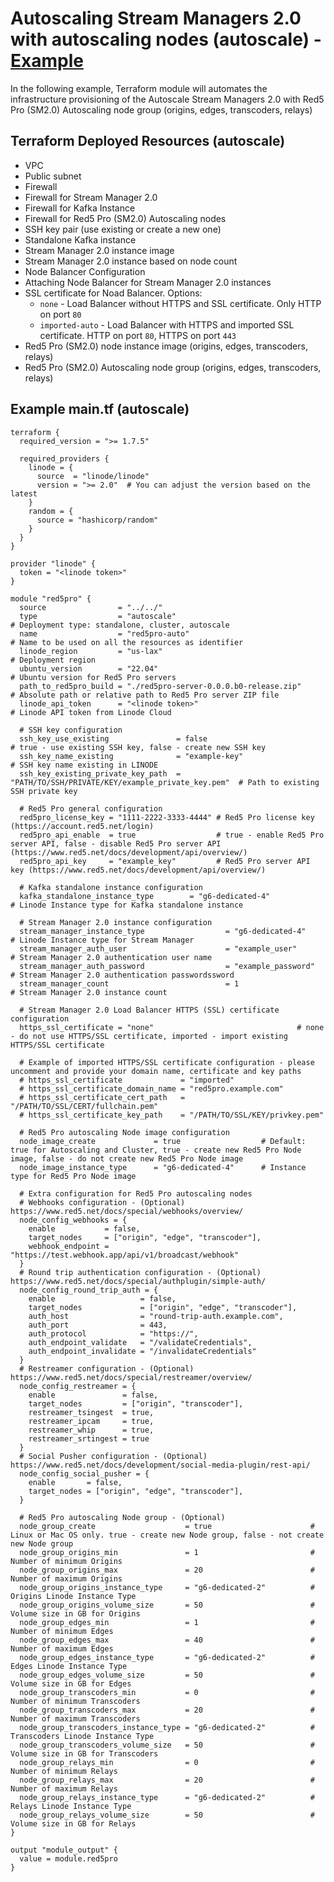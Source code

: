 
# Autoscaling Stream Managers 2.0 with autoscaling nodes (autoscale) - [Example](https://github.com/red5pro/terraform-oci-red5pro/tree/master/examples/autoscale)

In the following example, Terraform module will automates the infrastructure provisioning of the Autoscale Stream Managers 2.0 with Red5 Pro (SM2.0) Autoscaling node group (origins, edges, transcoders, relays)

## Terraform Deployed Resources (autoscale)

- VPC
- Public subnet
- Firewall
- Firewall for Stream Manager 2.0
- Firewall for Kafka Instance
- Firewall for Red5 Pro (SM2.0) Autoscaling nodes
- SSH key pair (use existing or create a new one)
- Standalone Kafka instance
- Stream Manager 2.0 instance image
- Stream Manager 2.0 instance based on node count
- Node Balancer Configuration
- Attaching Node Balancer for Stream Manager 2.0 instances
- SSL certificate for Noad Balancer. Options:
  - `none` - Load Balancer without HTTPS and SSL certificate. Only HTTP on port `80`
  - `imported-auto` - Load Balancer with HTTPS and imported SSL certificate. HTTP on port `80`, HTTPS on port `443`
- Red5 Pro (SM2.0) node instance image (origins, edges, transcoders, relays)
- Red5 Pro (SM2.0) Autoscaling node group (origins, edges, transcoders, relays)

## Example main.tf (autoscale)

```hcl
terraform {
  required_version = ">= 1.7.5"
  
  required_providers {
    linode = {
      source  = "linode/linode"
      version = ">= 2.0"  # You can adjust the version based on the latest
    }
    random = {
      source = "hashicorp/random"
    }
  }
}

provider "linode" {
  token = "<linode token>"
}

module "red5pro" {
  source                = "../../"
  type                  = "autoscale"                                         # Deployment type: standalone, cluster, autoscale
  name                  = "red5pro-auto"                                      # Name to be used on all the resources as identifier
  linode_region         = "us-lax"                                            # Deployment region
  ubuntu_version        = "22.04"                                             # Ubuntu version for Red5 Pro servers  
  path_to_red5pro_build = "./red5pro-server-0.0.0.b0-release.zip"             # Absolute path or relative path to Red5 Pro server ZIP file
  linode_api_token      = "<linode token>"                                    # Linode API token from Linode Cloud  

  # SSH key configuration
  ssh_key_use_existing               = false                                              # true - use existing SSH key, false - create new SSH key
  ssh_key_name_existing              = "example-key"                                      # SSH key name existing in LINODE
  ssh_key_existing_private_key_path  = "PATH/TO/SSH/PRIVATE/KEY/example_private_key.pem"  # Path to existing SSH private key

  # Red5 Pro general configuration
  red5pro_license_key = "1111-2222-3333-4444" # Red5 Pro license key (https://account.red5.net/login)
  red5pro_api_enable  = true                  # true - enable Red5 Pro server API, false - disable Red5 Pro server API (https://www.red5.net/docs/development/api/overview/)
  red5pro_api_key     = "example_key"         # Red5 Pro server API key (https://www.red5.net/docs/development/api/overview/)

  # Kafka standalone instance configuration
  kafka_standalone_instance_type        = "g6-dedicated-4"              # Linode Instance type for Kafka standalone instance

  # Stream Manager 2.0 instance configuration
  stream_manager_instance_type                  = "g6-dedicated-4"      # Linode Instance type for Stream Manager
  stream_manager_auth_user                      = "example_user"        # Stream Manager 2.0 authentication user name
  stream_manager_auth_password                  = "example_password"    # Stream Manager 2.0 authentication passwordssword
  stream_manager_count                          = 1                     # Stream Manager 2.0 instance count

  # Stream Manager 2.0 Load Balancer HTTPS (SSL) certificate configuration
  https_ssl_certificate = "none"                                # none - do not use HTTPS/SSL certificate, imported - import existing HTTPS/SSL certificate

  # Example of imported HTTPS/SSL certificate configuration - please uncomment and provide your domain name, certificate and key paths
  # https_ssl_certificate             = "imported"
  # https_ssl_certificate_domain_name = "red5pro.example.com"
  # https_ssl_certificate_cert_path   = "/PATH/TO/SSL/CERT/fullchain.pem"
  # https_ssl_certificate_key_path    = "/PATH/TO/SSL/KEY/privkey.pem"

  # Red5 Pro autoscaling Node image configuration
  node_image_create             = true                  # Default: true for Autoscaling and Cluster, true - create new Red5 Pro Node image, false - do not create new Red5 Pro Node image
  node_image_instance_type      = "g6-dedicated-4"      # Instance type for Red5 Pro Node image

  # Extra configuration for Red5 Pro autoscaling nodes
  # Webhooks configuration - (Optional) https://www.red5.net/docs/special/webhooks/overview/
  node_config_webhooks = {
    enable           = false,
    target_nodes     = ["origin", "edge", "transcoder"],
    webhook_endpoint = "https://test.webhook.app/api/v1/broadcast/webhook"
  }
  # Round trip authentication configuration - (Optional) https://www.red5.net/docs/special/authplugin/simple-auth/
  node_config_round_trip_auth = {
    enable                   = false,
    target_nodes             = ["origin", "edge", "transcoder"],
    auth_host                = "round-trip-auth.example.com",
    auth_port                = 443,
    auth_protocol            = "https://",
    auth_endpoint_validate   = "/validateCredentials",
    auth_endpoint_invalidate = "/invalidateCredentials"
  }
  # Restreamer configuration - (Optional) https://www.red5.net/docs/special/restreamer/overview/
  node_config_restreamer = {
    enable               = false,
    target_nodes         = ["origin", "transcoder"],
    restreamer_tsingest  = true,
    restreamer_ipcam     = true,
    restreamer_whip      = true,
    restreamer_srtingest = true
  }
  # Social Pusher configuration - (Optional) https://www.red5.net/docs/development/social-media-plugin/rest-api/
  node_config_social_pusher = {
    enable       = false,
    target_nodes = ["origin", "edge", "transcoder"],
  }

  # Red5 Pro autoscaling Node group - (Optional)
  node_group_create                    = true                      # Linux or Mac OS only. true - create new Node group, false - not create new Node group
  node_group_origins_min               = 1                         # Number of minimum Origins
  node_group_origins_max               = 20                        # Number of maximum Origins
  node_group_origins_instance_type     = "g6-dedicated-2"          # Origins Linode Instance Type
  node_group_origins_volume_size       = 50                        # Volume size in GB for Origins
  node_group_edges_min                 = 1                         # Number of minimum Edges
  node_group_edges_max                 = 40                        # Number of maximum Edges
  node_group_edges_instance_type       = "g6-dedicated-2"          # Edges Linode Instance Type
  node_group_edges_volume_size         = 50                        # Volume size in GB for Edges
  node_group_transcoders_min           = 0                         # Number of minimum Transcoders
  node_group_transcoders_max           = 20                        # Number of maximum Transcoders
  node_group_transcoders_instance_type = "g6-dedicated-2"          # Transcoders Linode Instance Type
  node_group_transcoders_volume_size   = 50                        # Volume size in GB for Transcoders
  node_group_relays_min                = 0                         # Number of minimum Relays
  node_group_relays_max                = 20                        # Number of maximum Relays
  node_group_relays_instance_type      = "g6-dedicated-2"          # Relays Linode Instance Type
  node_group_relays_volume_size        = 50                        # Volume size in GB for Relays
}

output "module_output" {
  value = module.red5pro
}
```